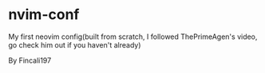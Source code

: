 # nvim-conf
My first neovim config(built from scratch, I followed ThePrimeAgen's video, go check him out if you haven't already)

By Fincali197
